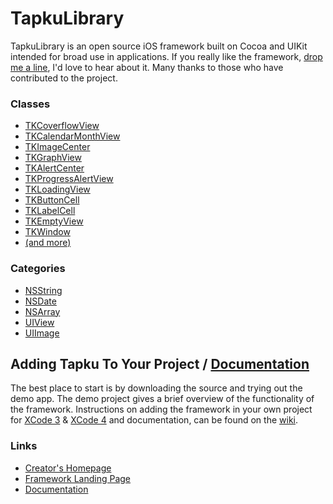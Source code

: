 TapkuLibrary
============
TapkuLibrary is an open source iOS framework built on Cocoa and UIKit intended for broad use in applications. If you really like the framework, [drop me a line](http://devinsheaven.com/about#contact), I'd love to hear about it. Many thanks to those who have contributed to the project.


### Classes

* [TKCoverflowView](https://github.com/devinross/tapkulibrary/tree/master/src/TapkuLibrary/TKCoverflowView.h)
* [TKCalendarMonthView](https://github.com/devinross/tapkulibrary/tree/master/src/TapkuLibrary/TKCalendarMonthView.h)
* [TKImageCenter](https://github.com/devinross/tapkulibrary/tree/master/src/TapkuLibrary/TKImageCenter.h)
* [TKGraphView](https://github.com/devinross/tapkulibrary/tree/master/src/TapkuLibrary/TKGraphView.h)
* [TKAlertCenter](https://github.com/devinross/tapkulibrary/tree/master/src/TapkuLibrary/TKAlertCenter.h)
* [TKProgressAlertView](https://github.com/devinross/tapkulibrary/tree/master/src/TapkuLibrary/TKProgressAlertView.h)
* [TKLoadingView](https://github.com/devinross/tapkulibrary/tree/master/src/TapkuLibrary/TKLoadingView.h)
* [TKButtonCell](https://github.com/devinross/tapkulibrary/tree/master/src/TapkuLibrary/TKButtonCell.h)
* [TKLabelCell](https://github.com/devinross/tapkulibrary/tree/master/src/TapkuLibrary/TKLabelCell.h)
* [TKEmptyView](https://github.com/devinross/tapkulibrary/tree/master/src/TapkuLibrary/TKEmptyView.h)
* [TKWindow](https://github.com/devinross/tapkulibrary/tree/master/src/TapkuLibrary/TKWindow.h)
* [(and more)](https://github.com/devinross/tapkulibrary/tree/master/src/TapkuLibrary)

### Categories

* [NSString](https://github.com/devinross/tapkulibrary/tree/master/src/TapkuLibrary/NSString+TKCategory.h)
* [NSDate](https://github.com/devinross/tapkulibrary/tree/master/src/TapkuLibrary/NSDate+TKCategory.h)
* [NSArray](https://github.com/devinross/tapkulibrary/tree/master/src/TapkuLibrary/NSArray+TKCategory.h)
* [UIView](https://github.com/devinross/tapkulibrary/tree/master/src/TapkuLibrary/UIView+TKCategory.h)
* [UIImage](https://github.com/devinross/tapkulibrary/tree/master/src/TapkuLibrary/UIImage+TKCategory.h)


## Adding Tapku To Your Project / [Documentation](http://wiki.github.com/devinross/tapkulibrary/)

The best place to start is by downloading the source and trying out the demo app. The demo project gives a brief overview of the functionality of the framework. Instructions on adding the framework in your own project for [XCode 3](https://github.com/devinross/tapkulibrary/wiki/Adding-Tapku-to-Your-Project-in-XCode-3) & [XCode 4](https://github.com/devinross/tapkulibrary/wiki/Adding-Tapku-to-Your-Project-in-XCode-4)  and documentation, can be found on the [wiki](http://wiki.github.com/devinross/tapkulibrary/).


### Links

* [Creator's Homepage](http://devinsheaven.com)
* [Framework Landing Page](http://tapku.com)
* [Documentation](http://wiki.github.com/devinross/tapkulibrary/)